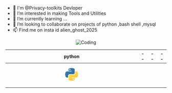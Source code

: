- 👋 I'm @Privacy-toolkits Devloper
- 👀 I’m interested in making Tools and Utilities
- 🌱 I’m currently learning ...
- 💞️ I’m looking to collaborate on projects of python ,bash shell ,mysql
- 📫 Find me on insta id alien_ghost_2025

<!---
It is a ✨ special ✨ repository because its `README.md` (this file) appears on your GitHub profile.
You can click the Preview link to take a look at your changes.
--->

<p align="center"><img align="center" alt="Coding" width="400" src="https://raw.githubusercontent.com/Privacy-toolkits/Privacy-toolkits/main/AvNtCtu.gif"></p>

| python | -- | -- | --|
| -- | -- | -- | -- |
| <p align="center"><img src="https://github.com/PushpenderIndia/PushpenderIndia/blob/master/logos/python.png?raw=true" height="20%" width="10%"></p>
